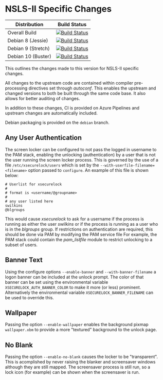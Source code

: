 # NSLS-II Specific Changes



| Distribution           | Build Status |
| ---------------------- | -------------|
| Overall Build          | [![Build Status](https://dev.azure.com/nsls-ii/xsecurelock/_apis/build/status/NSLS-II.xsecurelock?branchName=master)](https://dev.azure.com/nsls-ii/xsecurelock/_build/latest?definitionId=5&branchName=master)
| Debian 8  (Jessie)     | [![Build Status](https://dev.azure.com/nsls-ii/xsecurelock/_apis/build/status/NSLS-II.xsecurelock?branchName=master&jobName=Job&configuration=Job%20debian8)](https://dev.azure.com/nsls-ii/xsecurelock/_build/latest?definitionId=5&branchName=master) |
| Debian 9  (Stretch)    | [![Build Status](https://dev.azure.com/nsls-ii/xsecurelock/_apis/build/status/NSLS-II.xsecurelock?branchName=master&jobName=Job&configuration=Job%20debian9)](https://dev.azure.com/nsls-ii/xsecurelock/_build/latest?definitionId=5&branchName=master) |
| Debian 10 (Buster)     | [![Build Status](https://dev.azure.com/nsls-ii/xsecurelock/_apis/build/status/NSLS-II.xsecurelock?branchName=master&jobName=Job&configuration=Job%20debian10)](https://dev.azure.com/nsls-ii/xsecurelock/_build/latest?definitionId=5&branchName=master) |

 This outlines the changes made to this version for NSLS-II specific changes.

 All changes to the upstream code are contained within compiler
 pre-processing directives set through _autoconf_. This enables the upstream
 and changed versions to both be built through the same code base. It also
 allows for better auditing of changes.

In addition to these changes, CI is provided on Azure Pipelines and upstream
changes are automatically included.

Debian packaging is provided on the `debian` branch.

## Any User Authentication

The screen locker can be configured to not pass the logged in username to the
PAM stack, enabling the unlocking (authentication) by a user that is not the
user running the screen locker process. This is governed by the use of a file
`/etc/xsecurelock/users` which is set by the
`--with-userfile-filename=<filename>` option passed to `configure`.
An example of this file is shown below:

```config
# Userlist for xsecurelock
#
# format is <username/@groupname>
#
# any user listed here
swilkins
@blgroups
```

This would cause _xsecurelock_ to ask for a username if the process is
running as either the user _swilkins_ or if the process is running as a user
who is in the _blgroups_ group. If restrictions on authentication are
required, this should be done via PAM by modifying the PAM service file For
example, the PAM stack could contain the _pam_listfile_ module to restrict
unlocking to a subset of users.

## Banner Text

Using the configure options `--enable-banner` and `--with-banner-filename` a
logon banner can be included at the unlock prompt. The color of that banner
can be set using the environmental variable `XSECURELOCK_AUTH_BANNER_COLOR`
to make it more (or less) prominent. Alternatively the environmental variable
`XSECURELOCK_BANNER_FILENAME` can be used to override this. 

## Wallpaper

Passing the option `--enable-wallpaper` enables the background pixmap `wallpaper.xbm` to provide a more "textured" background to the unlock page.

## No Blank

Passing the option `--enable-no-blank` causes the locker to be "transparent".
This is acomplished by never raising the blanker and screensaver windows
although they are still mapped. The screensaver process is still run, so a
lock icon (for example) can be shown when the screensaver is run.
